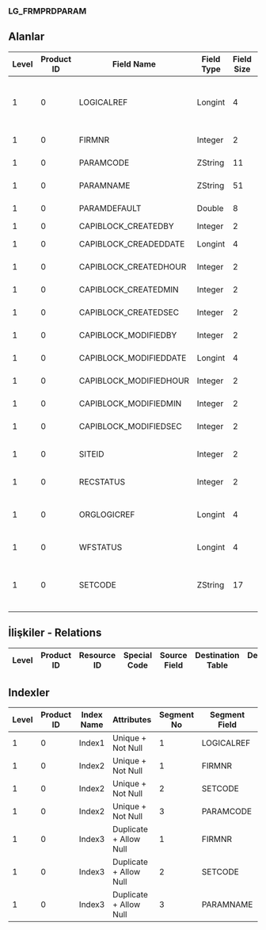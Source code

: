 ### LG_FRMPRDPARAM

## Alanlar

**Level**|**Product ID**|**Field Name**|**Field Type**|**Field Size**|**Field Offset**|**Türkçe Açıklama**|**Expression**
-----|-----|-----|-----|-----|-----|-----|-----
1|0|LOGICALREF|Longint|4|0|Firma Üretim Parametreleri Log. Ref.|Firm Production Parameter Logical Reference
1|0|FIRMNR|Integer|2|4|Firma Numarası|Firm Number
1|0|PARAMCODE|ZString|11|6|Parametre kodu|Parameter Code
1|0|PARAMNAME|ZString|51|17|Parametre açıklaması|Parameter Description
1|0|PARAMDEFAULT|Double|8|68|Parametre öndeğeri|Parameter Default
1|0|CAPIBLOCK_CREATEDBY|Integer|2|76|Oluşturan|Created By
1|0|CAPIBLOCK_CREADEDDATE|Longint|4|78|Oluşturulma Tarihi|Created Date
1|0|CAPIBLOCK_CREATEDHOUR|Integer|2|82|Oluşturulma Saati|Created Hour
1|0|CAPIBLOCK_CREATEDMIN|Integer|2|84|Oluşturulma Dakikası|Created Minute
1|0|CAPIBLOCK_CREATEDSEC|Integer|2|86|Oluşturulma Saniyesi|Created Second
1|0|CAPIBLOCK_MODIFIEDBY|Integer|2|88|Değiştiren|Modified By
1|0|CAPIBLOCK_MODIFIEDDATE|Longint|4|90|Değiştirilme Tarihi|Modified Date
1|0|CAPIBLOCK_MODIFIEDHOUR|Integer|2|94|Değiştirilme Saati|Modified Hour
1|0|CAPIBLOCK_MODIFIEDMIN|Integer|2|96|Değiştirilme Dakikası|Modified Minute
1|0|CAPIBLOCK_MODIFIEDSEC|Integer|2|98|Değiştirilme Saniyesi|Modified Second
1|0|SITEID|Integer|2|100|Veri Merkezi|Data Processing Site
1|0|RECSTATUS|Integer|2|102|Kayıt Durumu|Record Status
1|0|ORGLOGICREF|Longint|4|104|Orijinal Kayıt Log. Ref.|Original Record Logical Reference
1|0|WFSTATUS|Longint|4|108|Kullanımda Değil|Not In Use
1|0|SETCODE|ZString|17|112|Firma Üretim Sabiti Kümesi Kodu|Company Production Constant Cluster Code

## İlişkiler - Relations

**Level**|**Product ID**|**Resource ID**|**Special Code**|**Source Field**|**Destination Table**|**Destination Field**|**Relation Type**|**Extra Condition**
-----|-----|-----|-----|-----|-----|-----|-----|-----

## Indexler

**Level**|**Product ID**|**Index Name**|**Attributes**|**Segment No**|**Segment Field**|**Sense**
-----|-----|-----|-----|-----|-----|-----
1|0|Index1|Unique + Not Null|1|LOGICALREF|Ascending
1|0|Index2|Unique + Not Null|1|FIRMNR|Ascending
1|0|Index2|Unique + Not Null|2|SETCODE|Ascending
1|0|Index2|Unique + Not Null|3|PARAMCODE|Ascending
1|0|Index3|Duplicate + Allow Null|1|FIRMNR|Ascending
1|0|Index3|Duplicate + Allow Null|2|SETCODE|Ascending
1|0|Index3|Duplicate + Allow Null|3|PARAMNAME|Ascending
